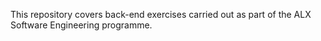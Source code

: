 This repository covers back-end exercises carried out as part of the ALX Software Engineering programme.
